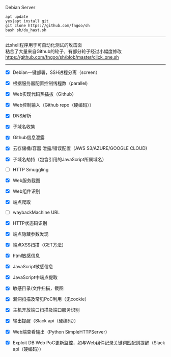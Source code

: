 Debian Server
```
apt update
yes|apt install git
git clone https://github.com/fngoo/sh
bash sh/du_hast.sh
```
***
此shell程序用于可自动化测试的攻击面  
粘合了大量来自Github的轮子，有部分轮子经过小幅度修改  
https://github.com/fngoo/sh/blob/master/click_one.sh
***
- [x] Debian一键部署，SSH进程分离（screen）
- [x] 根据服务器配置控制线程数（parallel)
- [x] Web实现代码热插拔（Github）
- [x] Web控制输入（Github repo（硬编码））

- [x] DNS解析
- [x] 子域名收集
- [x] Github信息泄露
- [x] 云存储桶/容器 泄露/错误配置（AWS S3/AZURE/GOOGLE CLOUD)
- [x] 子域名劫持（包含引用的JavaScript所属域名）
- [ ] HTTP Smuggling
- [x] Web服务截图
- [x] Web组件识别
- [x] 端点爬取
- [ ] waybackMachine URL
- [x] HTTP状态码识别
- [x] 端点隐藏参数发现
- [x] 端点XSS扫描（GET方法）
- [x] html敏感信息
- [x] JavaScript敏感信息
- [x] JavaScript中端点提取
- [x] 敏感目录/文件扫描，截图
- [x] 漏洞扫描及常见PoC利用（无cookie）
- [x] 主机开放端口扫描及端口服务识别

- [x] 输出提醒（Slack api（硬编码）)
- [x] Web端查看输出（Python SimpleHTTPServer）
- [x] Exploit DB Web PoC更新监控，如与Web组件记录关键词匹配则提醒（Slack api（硬编码））
